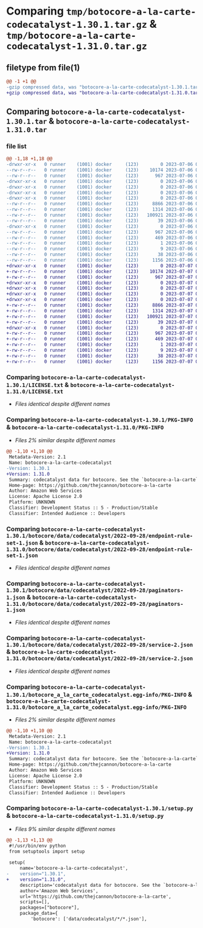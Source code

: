 # Comparing `tmp/botocore-a-la-carte-codecatalyst-1.30.1.tar.gz` & `tmp/botocore-a-la-carte-codecatalyst-1.31.0.tar.gz`

## filetype from file(1)

```diff
@@ -1 +1 @@
-gzip compressed data, was "botocore-a-la-carte-codecatalyst-1.30.1.tar", last modified: Thu Jul  6 01:44:50 2023, max compression
+gzip compressed data, was "botocore-a-la-carte-codecatalyst-1.31.0.tar", last modified: Fri Jul  7 01:43:39 2023, max compression
```

## Comparing `botocore-a-la-carte-codecatalyst-1.30.1.tar` & `botocore-a-la-carte-codecatalyst-1.31.0.tar`

### file list

```diff
@@ -1,18 +1,18 @@
-drwxr-xr-x   0 runner    (1001) docker     (123)        0 2023-07-06 01:44:50.234574 botocore-a-la-carte-codecatalyst-1.30.1/
--rw-r--r--   0 runner    (1001) docker     (123)    10174 2023-07-06 01:44:50.000000 botocore-a-la-carte-codecatalyst-1.30.1/LICENSE.txt
--rw-r--r--   0 runner    (1001) docker     (123)      967 2023-07-06 01:44:50.234574 botocore-a-la-carte-codecatalyst-1.30.1/PKG-INFO
-drwxr-xr-x   0 runner    (1001) docker     (123)        0 2023-07-06 01:44:50.234574 botocore-a-la-carte-codecatalyst-1.30.1/botocore/
-drwxr-xr-x   0 runner    (1001) docker     (123)        0 2023-07-06 01:44:50.234574 botocore-a-la-carte-codecatalyst-1.30.1/botocore/data/
-drwxr-xr-x   0 runner    (1001) docker     (123)        0 2023-07-06 01:44:50.234574 botocore-a-la-carte-codecatalyst-1.30.1/botocore/data/codecatalyst/
-drwxr-xr-x   0 runner    (1001) docker     (123)        0 2023-07-06 01:44:50.234574 botocore-a-la-carte-codecatalyst-1.30.1/botocore/data/codecatalyst/2022-09-28/
--rw-r--r--   0 runner    (1001) docker     (123)     8866 2023-07-06 01:44:40.000000 botocore-a-la-carte-codecatalyst-1.30.1/botocore/data/codecatalyst/2022-09-28/endpoint-rule-set-1.json
--rw-r--r--   0 runner    (1001) docker     (123)     1314 2023-07-06 01:44:40.000000 botocore-a-la-carte-codecatalyst-1.30.1/botocore/data/codecatalyst/2022-09-28/paginators-1.json
--rw-r--r--   0 runner    (1001) docker     (123)   100921 2023-07-06 01:44:40.000000 botocore-a-la-carte-codecatalyst-1.30.1/botocore/data/codecatalyst/2022-09-28/service-2.json
--rw-r--r--   0 runner    (1001) docker     (123)       39 2023-07-06 01:44:40.000000 botocore-a-la-carte-codecatalyst-1.30.1/botocore/data/codecatalyst/2022-09-28/waiters-2.json
-drwxr-xr-x   0 runner    (1001) docker     (123)        0 2023-07-06 01:44:50.234574 botocore-a-la-carte-codecatalyst-1.30.1/botocore_a_la_carte_codecatalyst.egg-info/
--rw-r--r--   0 runner    (1001) docker     (123)      967 2023-07-06 01:44:50.000000 botocore-a-la-carte-codecatalyst-1.30.1/botocore_a_la_carte_codecatalyst.egg-info/PKG-INFO
--rw-r--r--   0 runner    (1001) docker     (123)      469 2023-07-06 01:44:50.000000 botocore-a-la-carte-codecatalyst-1.30.1/botocore_a_la_carte_codecatalyst.egg-info/SOURCES.txt
--rw-r--r--   0 runner    (1001) docker     (123)        1 2023-07-06 01:44:50.000000 botocore-a-la-carte-codecatalyst-1.30.1/botocore_a_la_carte_codecatalyst.egg-info/dependency_links.txt
--rw-r--r--   0 runner    (1001) docker     (123)        9 2023-07-06 01:44:50.000000 botocore-a-la-carte-codecatalyst-1.30.1/botocore_a_la_carte_codecatalyst.egg-info/top_level.txt
--rw-r--r--   0 runner    (1001) docker     (123)       38 2023-07-06 01:44:50.234574 botocore-a-la-carte-codecatalyst-1.30.1/setup.cfg
--rw-r--r--   0 runner    (1001) docker     (123)     1156 2023-07-06 01:44:50.000000 botocore-a-la-carte-codecatalyst-1.30.1/setup.py
+drwxr-xr-x   0 runner    (1001) docker     (123)        0 2023-07-07 01:43:39.839080 botocore-a-la-carte-codecatalyst-1.31.0/
+-rw-r--r--   0 runner    (1001) docker     (123)    10174 2023-07-07 01:43:39.000000 botocore-a-la-carte-codecatalyst-1.31.0/LICENSE.txt
+-rw-r--r--   0 runner    (1001) docker     (123)      967 2023-07-07 01:43:39.839080 botocore-a-la-carte-codecatalyst-1.31.0/PKG-INFO
+drwxr-xr-x   0 runner    (1001) docker     (123)        0 2023-07-07 01:43:39.839080 botocore-a-la-carte-codecatalyst-1.31.0/botocore/
+drwxr-xr-x   0 runner    (1001) docker     (123)        0 2023-07-07 01:43:39.839080 botocore-a-la-carte-codecatalyst-1.31.0/botocore/data/
+drwxr-xr-x   0 runner    (1001) docker     (123)        0 2023-07-07 01:43:39.839080 botocore-a-la-carte-codecatalyst-1.31.0/botocore/data/codecatalyst/
+drwxr-xr-x   0 runner    (1001) docker     (123)        0 2023-07-07 01:43:39.839080 botocore-a-la-carte-codecatalyst-1.31.0/botocore/data/codecatalyst/2022-09-28/
+-rw-r--r--   0 runner    (1001) docker     (123)     8866 2023-07-07 01:43:28.000000 botocore-a-la-carte-codecatalyst-1.31.0/botocore/data/codecatalyst/2022-09-28/endpoint-rule-set-1.json
+-rw-r--r--   0 runner    (1001) docker     (123)     1314 2023-07-07 01:43:28.000000 botocore-a-la-carte-codecatalyst-1.31.0/botocore/data/codecatalyst/2022-09-28/paginators-1.json
+-rw-r--r--   0 runner    (1001) docker     (123)   100921 2023-07-07 01:43:28.000000 botocore-a-la-carte-codecatalyst-1.31.0/botocore/data/codecatalyst/2022-09-28/service-2.json
+-rw-r--r--   0 runner    (1001) docker     (123)       39 2023-07-07 01:43:28.000000 botocore-a-la-carte-codecatalyst-1.31.0/botocore/data/codecatalyst/2022-09-28/waiters-2.json
+drwxr-xr-x   0 runner    (1001) docker     (123)        0 2023-07-07 01:43:39.839080 botocore-a-la-carte-codecatalyst-1.31.0/botocore_a_la_carte_codecatalyst.egg-info/
+-rw-r--r--   0 runner    (1001) docker     (123)      967 2023-07-07 01:43:39.000000 botocore-a-la-carte-codecatalyst-1.31.0/botocore_a_la_carte_codecatalyst.egg-info/PKG-INFO
+-rw-r--r--   0 runner    (1001) docker     (123)      469 2023-07-07 01:43:39.000000 botocore-a-la-carte-codecatalyst-1.31.0/botocore_a_la_carte_codecatalyst.egg-info/SOURCES.txt
+-rw-r--r--   0 runner    (1001) docker     (123)        1 2023-07-07 01:43:39.000000 botocore-a-la-carte-codecatalyst-1.31.0/botocore_a_la_carte_codecatalyst.egg-info/dependency_links.txt
+-rw-r--r--   0 runner    (1001) docker     (123)        9 2023-07-07 01:43:39.000000 botocore-a-la-carte-codecatalyst-1.31.0/botocore_a_la_carte_codecatalyst.egg-info/top_level.txt
+-rw-r--r--   0 runner    (1001) docker     (123)       38 2023-07-07 01:43:39.839080 botocore-a-la-carte-codecatalyst-1.31.0/setup.cfg
+-rw-r--r--   0 runner    (1001) docker     (123)     1156 2023-07-07 01:43:39.000000 botocore-a-la-carte-codecatalyst-1.31.0/setup.py
```

### Comparing `botocore-a-la-carte-codecatalyst-1.30.1/LICENSE.txt` & `botocore-a-la-carte-codecatalyst-1.31.0/LICENSE.txt`

 * *Files identical despite different names*

### Comparing `botocore-a-la-carte-codecatalyst-1.30.1/PKG-INFO` & `botocore-a-la-carte-codecatalyst-1.31.0/PKG-INFO`

 * *Files 2% similar despite different names*

```diff
@@ -1,10 +1,10 @@
 Metadata-Version: 2.1
 Name: botocore-a-la-carte-codecatalyst
-Version: 1.30.1
+Version: 1.31.0
 Summary: codecatalyst data for botocore. See the `botocore-a-la-carte` package for more info.
 Home-page: https://github.com/thejcannon/botocore-a-la-carte
 Author: Amazon Web Services
 License: Apache License 2.0
 Platform: UNKNOWN
 Classifier: Development Status :: 5 - Production/Stable
 Classifier: Intended Audience :: Developers
```

### Comparing `botocore-a-la-carte-codecatalyst-1.30.1/botocore/data/codecatalyst/2022-09-28/endpoint-rule-set-1.json` & `botocore-a-la-carte-codecatalyst-1.31.0/botocore/data/codecatalyst/2022-09-28/endpoint-rule-set-1.json`

 * *Files identical despite different names*

### Comparing `botocore-a-la-carte-codecatalyst-1.30.1/botocore/data/codecatalyst/2022-09-28/paginators-1.json` & `botocore-a-la-carte-codecatalyst-1.31.0/botocore/data/codecatalyst/2022-09-28/paginators-1.json`

 * *Files identical despite different names*

### Comparing `botocore-a-la-carte-codecatalyst-1.30.1/botocore/data/codecatalyst/2022-09-28/service-2.json` & `botocore-a-la-carte-codecatalyst-1.31.0/botocore/data/codecatalyst/2022-09-28/service-2.json`

 * *Files identical despite different names*

### Comparing `botocore-a-la-carte-codecatalyst-1.30.1/botocore_a_la_carte_codecatalyst.egg-info/PKG-INFO` & `botocore-a-la-carte-codecatalyst-1.31.0/botocore_a_la_carte_codecatalyst.egg-info/PKG-INFO`

 * *Files 2% similar despite different names*

```diff
@@ -1,10 +1,10 @@
 Metadata-Version: 2.1
 Name: botocore-a-la-carte-codecatalyst
-Version: 1.30.1
+Version: 1.31.0
 Summary: codecatalyst data for botocore. See the `botocore-a-la-carte` package for more info.
 Home-page: https://github.com/thejcannon/botocore-a-la-carte
 Author: Amazon Web Services
 License: Apache License 2.0
 Platform: UNKNOWN
 Classifier: Development Status :: 5 - Production/Stable
 Classifier: Intended Audience :: Developers
```

### Comparing `botocore-a-la-carte-codecatalyst-1.30.1/setup.py` & `botocore-a-la-carte-codecatalyst-1.31.0/setup.py`

 * *Files 9% similar despite different names*

```diff
@@ -1,13 +1,13 @@
 #!/usr/bin/env python
 from setuptools import setup
 
 setup(
     name='botocore-a-la-carte-codecatalyst',
-    version="1.30.1",
+    version="1.31.0",
     description='codecatalyst data for botocore. See the `botocore-a-la-carte` package for more info.',
     author='Amazon Web Services',
     url='https://github.com/thejcannon/botocore-a-la-carte',
     scripts=[],
     packages=["botocore"],
     package_data={
         'botocore': ['data/codecatalyst/*/*.json'],
```

